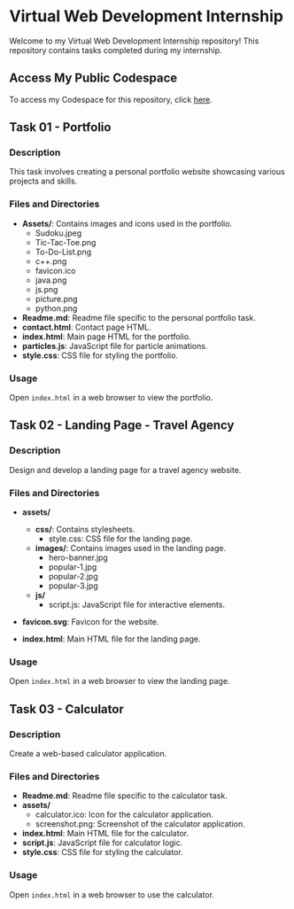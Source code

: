# Virtual Web Development Internship

Welcome to my Virtual Web Development Internship repository! This repository contains tasks completed during my internship.

## Access My Public Codespace
To access my Codespace for this repository, click [here](https://fantastic-dollop-9774wj9xv69rf7q4g-5500.app.github.dev/).


## Task 01 - Portfolio

### Description
This task involves creating a personal portfolio website showcasing various projects and skills.

### Files and Directories

- **Assets/**: Contains images and icons used in the portfolio.
  - Sudoku.jpeg
  - Tic-Tac-Toe.png
  - To-Do-List.png
  - c++.png
  - favicon.ico
  - java.png
  - js.png
  - picture.png
  - python.png
- **Readme.md**: Readme file specific to the personal portfolio task.
- **contact.html**: Contact page HTML.
- **index.html**: Main page HTML for the portfolio.
- **particles.js**: JavaScript file for particle animations.
- **style.css**: CSS file for styling the portfolio.

### Usage
Open `index.html` in a web browser to view the portfolio.

## Task 02 - Landing Page - Travel Agency

### Description
Design and develop a landing page for a travel agency website.

### Files and Directories

- **assets/**
  - **css/**: Contains stylesheets.
    - style.css: CSS file for the landing page.
  - **images/**: Contains images used in the landing page.
    - hero-banner.jpg
    - popular-1.jpg
    - popular-2.jpg
    - popular-3.jpg
  - **js/**
    - script.js: JavaScript file for interactive elements.

- **favicon.svg**: Favicon for the website.
- **index.html**: Main HTML file for the landing page.

### Usage
Open `index.html` in a web browser to view the landing page.

## Task 03 - Calculator

### Description
Create a web-based calculator application.

### Files and Directories

- **Readme.md**: Readme file specific to the calculator task.
- **assets/**
  - calculator.ico: Icon for the calculator application.
  - screenshot.png: Screenshot of the calculator application.
- **index.html**: Main HTML file for the calculator.
- **script.js**: JavaScript file for calculator logic.
- **style.css**: CSS file for styling the calculator.

### Usage
Open `index.html` in a web browser to use the calculator.
